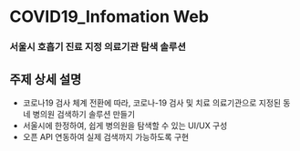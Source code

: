 # COVID19_Infomation Web 

### 서울시 호흡기 진료 지정 의료기관 탐색 솔루션


## 주제 상세 설명
- 코로나19 검사 체계 전환에 따라, 코로나-19 검사 및 치료 의료기관으로 지정된 동네 병의원 검색하기 솔루션 만들기
- 서울시에 한정하여, 쉽게 병의원을 탐색할 수 있는 UI/UX 구성
- 오픈 API 연동하여 실제 검색까지 가능하도록 구현
